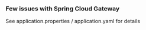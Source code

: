 ### Few issues with Spring Cloud Gateway

See application.properties / application.yaml for details
